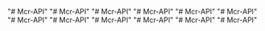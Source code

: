 "# Mcr-API" 
"# Mcr-API" 
"# Mcr-API" 
"# Mcr-API" 
"# Mcr-API" 
"# Mcr-API" 
"# Mcr-API" 
"# Mcr-API" 
"# Mcr-API" 
"# Mcr-API" 
"# Mcr-API" 
"# Mcr-API" 
